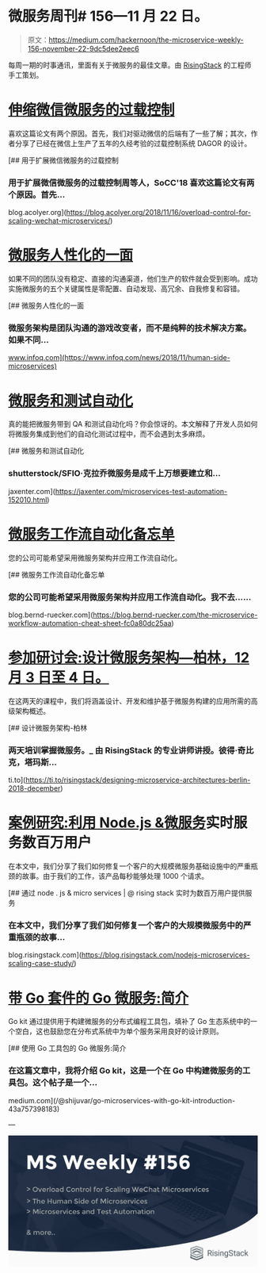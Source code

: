 # 微服务周刊# 156—11 月 22 日。

> 原文：<https://medium.com/hackernoon/the-microservice-weekly-156-november-22-9dc5dee2eec6>

每周一期的时事通讯，里面有关于微服务的最佳文章。由 [RisingStack](http://risingstack.com) 的工程师手工策划。

# [伸缩微信微服务的过载控制](https://blog.acolyer.org/2018/11/16/overload-control-for-scaling-wechat-microservices/)

喜欢这篇论文有两个原因。首先，我们对驱动微信的后端有了一些了解；其次，作者分享了已经在微信上生产了五年的久经考验的过载控制系统 DAGOR 的设计。

[](https://blog.acolyer.org/2018/11/16/overload-control-for-scaling-wechat-microservices/) [## 用于扩展微信微服务的过载控制

### 用于扩展微信微服务的过载控制周等人，SoCC'18 喜欢这篇论文有两个原因。首先…

blog.acolyer.org](https://blog.acolyer.org/2018/11/16/overload-control-for-scaling-wechat-microservices/) 

# [微服务人性化的一面](https://www.infoq.com/news/2018/11/human-side-microservices)

如果不同的团队没有稳定、直接的沟通渠道，他们生产的软件就会受到影响。成功实施微服务的五个关键属性是零配置、自动发现、高冗余、自我修复和容错。

[](https://www.infoq.com/news/2018/11/human-side-microservices) [## 微服务人性化的一面

### 微服务架构是团队沟通的游戏改变者，而不是纯粹的技术解决方案。如果不同…

www.infoq.com](https://www.infoq.com/news/2018/11/human-side-microservices) 

# [微服务和测试自动化](https://jaxenter.com/microservices-test-automation-152010.html)

真的能把微服务带到 QA 和测试自动化吗？你会惊讶的。本文解释了开发人员如何将微服务集成到他们的自动化测试过程中，而不会遇到太多麻烦。

[](https://jaxenter.com/microservices-test-automation-152010.html) [## 微服务和测试自动化

### shutterstock/SFIO·克拉乔微服务是成千上万想要建立和…

jaxenter.com](https://jaxenter.com/microservices-test-automation-152010.html) 

# [微服务工作流自动化备忘单](https://blog.bernd-ruecker.com/the-microservice-workflow-automation-cheat-sheet-fc0a80dc25aa)

您的公司可能希望采用微服务架构并应用工作流自动化。

[](https://blog.bernd-ruecker.com/the-microservice-workflow-automation-cheat-sheet-fc0a80dc25aa) [## 微服务工作流自动化备忘单

### 您的公司可能希望采用微服务架构并应用工作流自动化。我不去……

blog.bernd-ruecker.com](https://blog.bernd-ruecker.com/the-microservice-workflow-automation-cheat-sheet-fc0a80dc25aa) 

# [参加研讨会:设计微服务架构—柏林，12 月 3 日至 4 日。](https://ti.to/risingstack/designing-microservice-architectures-berlin-2018-december)

在这两天的课程中，我们将涵盖设计、开发和维护基于微服务构建的应用所需的高级架构概述。

 [## 设计微服务架构-柏林

### 两天培训掌握微服务。_ 由 RisingStack 的专业讲师讲授。彼得·奇比克，塔玛斯…

ti.to](https://ti.to/risingstack/designing-microservice-architectures-berlin-2018-december) 

# [案例研究:利用 Node.js &微服务](https://blog.risingstack.com/nodejs-microservices-scaling-case-study/)实时服务数百万用户

在本文中，我们分享了我们如何修复一个客户的大规模微服务基础设施中的严重瓶颈的故事。由于我们的工作，该产品每秒能够处理 1000 个请求。

[](https://blog.risingstack.com/nodejs-microservices-scaling-case-study/) [## 通过 node . js & micro services | @ rising stack 实时为数百万用户提供服务

### 在本文中，我们分享了我们如何修复一个客户的大规模微服务中的严重瓶颈的故事…

blog.risingstack.com](https://blog.risingstack.com/nodejs-microservices-scaling-case-study/) 

# [带 Go 套件的 Go 微服务:简介](/@shijuvar/go-microservices-with-go-kit-introduction-43a757398183)

Go kit 通过提供用于构建微服务的分布式编程工具包，填补了 Go 生态系统中的一个空白，这也鼓励您在分布式系统中为单个服务采用良好的设计原则。

[](/@shijuvar/go-microservices-with-go-kit-introduction-43a757398183) [## 使用 Go 工具包的 Go 微服务:简介

### 在这篇文章中，我将介绍 Go kit，这是一个在 Go 中构建微服务的工具包。这个帖子是一个…

medium.com](/@shijuvar/go-microservices-with-go-kit-introduction-43a757398183) 

—

![](img/0eb648be9f7739f8683a4c68df68aa81.png)